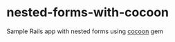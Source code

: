 # nested-forms-with-cocoon

Sample Rails app with nested forms using [cocoon](https://github.com/nathanvda/cocoon) gem

